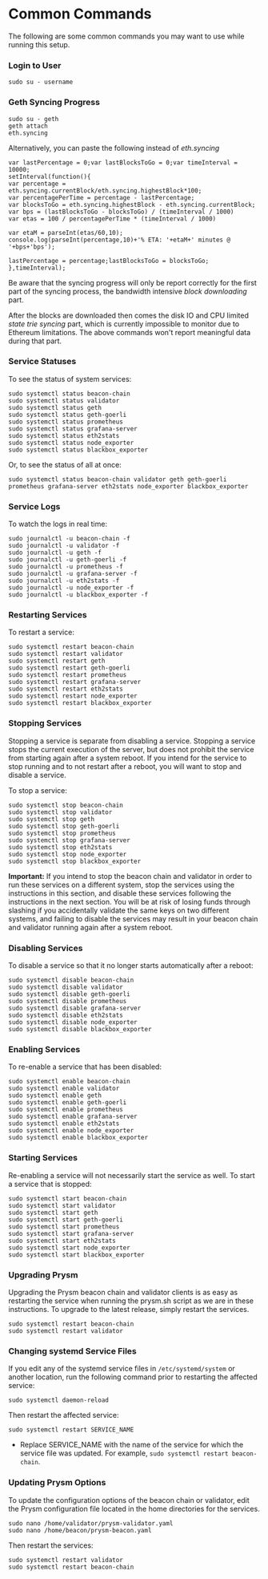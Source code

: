 # Common Commands
The following are some common commands you may want to use while running this setup.

### Login to User
``` console
sudo su - username
```

### Geth Syncing Progress
``` console
sudo su - geth
geth attach
eth.syncing
```

Alternatively, you can paste the following instead of *eth.syncing*

	var lastPercentage = 0;var lastBlocksToGo = 0;var timeInterval = 10000;
	setInterval(function(){
   	var percentage = eth.syncing.currentBlock/eth.syncing.highestBlock*100;
   	var percentagePerTime = percentage - lastPercentage;
   	var blocksToGo = eth.syncing.highestBlock - eth.syncing.currentBlock;
   	var bps = (lastBlocksToGo - blocksToGo) / (timeInterval / 1000)
   	var etas = 100 / percentagePerTime * (timeInterval / 1000)

	var etaM = parseInt(etas/60,10);
   	console.log(parseInt(percentage,10)+'% ETA: '+etaM+' minutes @ '+bps+'bps');
    
   	lastPercentage = percentage;lastBlocksToGo = blocksToGo;
	},timeInterval);

Be aware that the syncing progress will only be report correctly for the first part of the syncing process, the bandwidth intensive *block downloading* part. 

After the blocks are downloaded then comes the disk IO and CPU limited *state trie syncing* part, which is currently impossible to monitor due to Ethereum limitations. The above commands won't report meaningful data during that part.

### Service Statuses
To see the status of system services:

```console
sudo systemctl status beacon-chain
sudo systemctl status validator
sudo systemctl status geth
sudo systemctl status geth-goerli
sudo systemctl status prometheus
sudo systemctl status grafana-server
sudo systemctl status eth2stats
sudo systemctl status node_exporter
sudo systemctl status blackbox_exporter
```

Or, to see the status of all at once:
```console
sudo systemctl status beacon-chain validator geth geth-goerli prometheus grafana-server eth2stats node_exporter blackbox_exporter
```
### Service Logs
To watch the logs in real time:

```console
sudo journalctl -u beacon-chain -f
sudo journalctl -u validator -f
sudo journalctl -u geth -f
sudo journalctl -u geth-goerli -f
sudo journalctl -u prometheus -f
sudo journalctl -u grafana-server -f
sudo journalctl -u eth2stats -f
sudo journalctl -u node_exporter -f
sudo journalctl -u blackbox_exporter -f
```
### Restarting Services
To restart a service:

```console
sudo systemctl restart beacon-chain
sudo systemctl restart validator
sudo systemctl restart geth
sudo systemctl restart geth-goerli
sudo systemctl restart prometheus
sudo systemctl restart grafana-server
sudo systemctl restart eth2stats
sudo systemctl restart node_exporter
sudo systemctl restart blackbox_exporter
```

### Stopping Services
Stopping a service is separate from disabling a service. Stopping a service stops the current execution of the server, but does not prohibit the service from starting again after a system reboot. If you intend for the service to stop running and to not restart after a reboot, you will want to stop and disable a service.

To stop a service:

```console
sudo systemctl stop beacon-chain
sudo systemctl stop validator
sudo systemctl stop geth
sudo systemctl stop geth-goerli
sudo systemctl stop prometheus
sudo systemctl stop grafana-server
sudo systemctl stop eth2stats
sudo systemctl stop node_exporter
sudo systemctl stop blackbox_exporter
```

**Important:** If you intend to stop the beacon chain and validator in order to run these services on a different system, stop the services using the instructions in this section, and disable these services following the instructions in the next section. You will be at risk of losing funds through slashing if you accidentally validate the same keys on two different systems, and failing to disable the services may result in your beacon chain and validator running again after a system reboot.

### Disabling Services
To disable a service so that it no longer starts automatically after a reboot:

```console
sudo systemctl disable beacon-chain
sudo systemctl disable validator
sudo systemctl disable geth-goerli
sudo systemctl disable prometheus
sudo systemctl disable grafana-server
sudo systemctl disable eth2stats
sudo systemctl disable node_exporter
sudo systemctl disable blackbox_exporter
```

### Enabling Services
To re-enable a service that has been disabled:

```console
sudo systemctl enable beacon-chain
sudo systemctl enable validator
sudo systemctl enable geth
sudo systemctl enable geth-goerli
sudo systemctl enable prometheus
sudo systemctl enable grafana-server
sudo systemctl enable eth2stats
sudo systemctl enable node_exporter
sudo systemctl enable blackbox_exporter
```
### Starting Services
Re-enabling a service will not necessarily start the service as well. To start a service that is stopped:

```console
sudo systemctl start beacon-chain
sudo systemctl start validator
sudo systemctl start geth
sudo systemctl start geth-goerli
sudo systemctl start prometheus
sudo systemctl start grafana-server
sudo systemctl start eth2stats
sudo systemctl start node_exporter
sudo systemctl start blackbox_exporter
```

### Upgrading Prysm
Upgrading the Prysm beacon chain and validator clients is as easy as restarting the service when running the prysm.sh script as we are in these instructions. To upgrade to the latest release, simply restart the services.

```console
sudo systemctl restart beacon-chain
sudo systemctl restart validator
```

### Changing systemd Service Files
If you edit any of the systemd service files in `/etc/systemd/system` or another location, run the following command prior to restarting the affected service:

```console
sudo systemctl daemon-reload
```
Then restart the affected service:
```console
sudo systemctl restart SERVICE_NAME
```

- Replace SERVICE_NAME with the name of the service for which the service file was updated. For example, `sudo systemctl restart beacon-chain`.

### Updating Prysm Options
To update the configuration options of the beacon chain or validator, edit the Prysm configuration file located in the home directories for the services.

```console
sudo nano /home/validator/prysm-validator.yaml
sudo nano /home/beacon/prysm-beacon.yaml
```

Then restart the services:

```console
sudo systemctl restart validator
sudo systemctl restart beacon-chain
```
